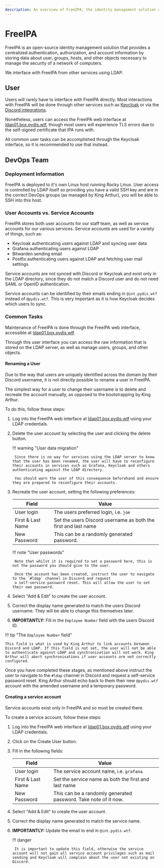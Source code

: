 ```yaml
---
description: An overview of FreeIPA, the identity management solution used by Python Discord
---
```

# FreeIPA

FreeIPA is an open-source identity management solution that provides a
centralized authentication, authorization, and account information by storing
data about user, groups, hosts, and other objects necessary to manage the
security of a network of computers.

We interface with FreeIPA from other services using LDAP.

## User

Users will rarely have to interface with FreeIPA directly. Most interactions
with FreeIPA will be done through other services such as
[Keycloak](./keycloak.md) or via the [Discord integrations](../discord-ldap.md).

Nonetheless, users can access the FreeIPA web interface at
[ldap01.box.pydis.wtf](https://ldap01.box.pydis.wtf), though most users will
experience TLS errors due to the self-signed certificate that IPA runs with.

All common user tasks can be accomplished through the Keycloak interface, so it
is recommended to use that instead.

## DevOps Team

### Deployment Information

FreeIPA is deployed to it's own Linux host running Rocky Linux. User access is
controlled by LDAP itself so providing you have a valid SSH key and are in the
correct DevOps groups (as managed by King Arthur), you will be able to SSH into
this host.

### User Accounts vs. Service Accounts

FreeIPA stores both user accounts for our staff team, as well as service
accounts for our various services. Service accounts are used for a variety of
things, such as:

- Keycloak authenticating users against LDAP and syncing user data
- Grafana authenticating users against LDAP
- Bitwarden sending email
- Postfix authenticating users against LDAP and fetching user mail settings

Service accounts are not synced with Discord or Keycloak and exist only in the
LDAP directory, since they do not match a Discord user and do not need SAML or
OpenID authentication.

Service accounts can be identified by their emails ending in `@int.pydis.wtf`
instead of `@pydis.wtf`. This is very important as it is how Keycloak decides
which users to sync.

### Common Tasks

Maintenance of FreeIPA is done through the FreeIPA web interface, accessible at
[ldap01.box.pydis.wtf](https://ldap01.box.pydis.wtf).

Through this user interface you can access the raw information that is stored on
the LDAP server, as well as manage users, groups, and other objects.

#### Renaming a User

Due to the way that users are uniquely identified across the domain by their
Discord username, it is not directly possible to rename a user in FreeIPA.

The simplest way for a user to change their username is to delete and recreate
the account manually, as opposed to the bootstrapping by King Arthur.

To do this, follow these steps:

1. Log into the FreeIPA web interface at
   [ldap01.box.pydis.wtf](https://ldap01.box.pydis.wtf) using your LDAP
   credentials.
1. Delete the user account by selecting the user and clicking the delete button.

    !!! warning "User data migration"

        Since there is no way for services using the LDAP server to know that the user has been renamed, the user will have to reconfigure their accounts in services such as Grafana, Keycloak and others authenticating against the LDAP directory.

        You should warn the user of this consequence beforehand and ensure they are prepared to reconfigure their accounts.

1. Recreate the user account, setting the following preferences:

    | Field             | Value                                                          |
    | ----------------- | -------------------------------------------------------------- |
    | User login        | The users preferred login, i.e. `joe`                          |
    | First & Last Name | Set the users Discord username as both the first and last name |
    | New Password      | This can be a randomly generated password.                     |

    !!! note "User passwords"

        Note that whilst it is required to set a password here, this is not the password you should give to the user.

        Once the account has been created, instruct the user to navigate to the `#ldap` channel in Discord and request
        a self-service password reset. This will allow the user to set their own password.

1. Select "Add & Edit" to create the user account.
1. Correct the display name generated to match the users Discord username. They
   will be able to change this themselves later.
1. __IMPORTANTLY:__ Fill in the `Employee Number` field with the users Discord
   ID.

!!! tip "The `Employee Number` field"

    This field is what is used by King Arthur to link accounts between Discord and LDAP. If this field is not set, the user will not be able to authenticate against LDAP and synchronization will not work. King Arthur will abort synchronisations if user accounts are not correctly configured.

Once you have completed these stages, as mentioned above instruct the user to
navigate to the `#ldap` channel in Discord and request a self-service password
reset. King Arthur should echo back to them their new `@pydis.wtf` account with
the amended username and a temporary password.

#### Creating a service account

Service accounts exist only in FreeIPA and so must be created there.

To create a service account, follow these steps:

1. Log into the FreeIPA web interface at
   [ldap01.box.pydis.wtf](https://ldap01.box.pydis.wtf) using your LDAP
   credentials.
1. Click on the Create User button.
1. Fill in the following fields:

    | Field             | Value                                                           |
    | ----------------- | --------------------------------------------------------------- |
    | User login        | The service account name, i.e. `grafana`                        |
    | First & Last Name | Set the service name as both the first and last name            |
    | New Password      | This can be a randomly generated password. Take note of it now. |

1. Select "Add & Edit" to create the user account.
1. Correct the display name generated to match the service name.
1. __IMPORTANTLY:__ Update the email to end in `@int.pydis.wtf`.

    !!! danger

        It is important to update this field, otherwise the service account will not gain all service account privileges such as mail sending and Keycloak will complain about the user not existing on Discord.
